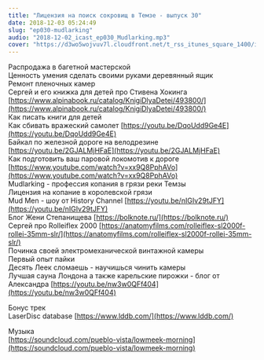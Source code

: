 ```yaml
---
title: "Лицензия на поиск сокровищ в Темзе - выпуск 30"
date: 2018-12-03 05:24:49
slug: "ep030-mudlarking"
audio: "2018-12-02_icast_ep030_Mudlarking.mp3"
cover: "https://d3wo5wojvuv7l.cloudfront.net/t_rss_itunes_square_1400/images.spreaker.com/original/d20daaa729fc8cae11f6717f5c961b50.jpg"
---
```

Распродажа в багетной мастерской  
Ценность умения сделать своими руками деревянный ящик  
Ремонт пленочных камер  
Сергей и его книжка для детей про Стивена Хокинга [https://www.alpinabook.ru/catalog/KnigiDlyaDetei/493800/](https://www.alpinabook.ru/catalog/KnigiDlyaDetei/493800/)  
Как писать книги для детей  
Как сбивать вражеский самолет [https://youtu.be/DqoUdd9Ge4E](https://youtu.be/DqoUdd9Ge4E)  
Байкал по железной дороге на велодрезине [https://youtu.be/2GJALMjHFaE](https://youtu.be/2GJALMjHFaE)  
Как подготовить ваш паровой локомотив к дороге [https://www.youtube.com/watch?v=xx9Q8PphAVo](https://www.youtube.com/watch?v=xx9Q8PphAVo)  
Mudlarking - профессия копания в грязи реки Темзы  
Лицензия на копание в королевской грязи  
Mud Men - шоу от History Channel [https://youtu.be/nIGIv29tJFY](https://youtu.be/nIGIv29tJFY)  
Блог Жени Степанищева [https://bolknote.ru/](https://bolknote.ru/)  
Сергей про Rolleiflex 2000 [https://anatomyfilms.com/rolleiflex-sl2000f-rollei-35mm-slr/](https://anatomyfilms.com/rolleiflex-sl2000f-rollei-35mm-slr/)  
Починка своей электромеханической винтажной камеры  
Первый опыт пайки  
Десять Леек сломаешь - научишься чинить камеры  
Лучшая сауна Лондона а также карельские пирожки - блог от Александра [https://youtu.be/nw3w0QFf404](https://youtu.be/nw3w0QFf404)  
  
Бонус трек  
LaserDisc database [https://www.lddb.com/](https://www.lddb.com/)  
  
Музыка  
[https://soundcloud.com/pueblo-vista/lowmeek-morning](https://soundcloud.com/pueblo-vista/lowmeek-morning)
